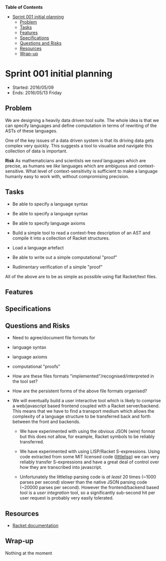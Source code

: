 **Table of Contents**

  - [Sprint 001 initial planning](#sprint-001-initial-planning)
    - [Problem](#problem)
    - [Tasks](#tasks)
    - [Features](#features)
    - [Specifications](#specifications)
    - [Questions and Risks](#questions-and-risks)
    - [Resources](#resources)
    - [Wrap-up](#wrap-up)

<!--- END TOC -->

# Sprint 001 initial planning

* Started: 2016/05/09
* Ends: 2016/05/13 Friday

## Problem

We are designing a heavily data driven tool suite. The whole idea is that 
we can specify languages and define computation in terms of rewriting of 
the ASTs of these languages.

One of the key issues of a data driven system is that its driving data 
gets complex very quickly. This suggests a tool to visualise and navigate 
this collection of data is important.

**Risk** As mathematicians and scientists we *need* languages which are 
precise, as humans we *like* languages which are ambiguous and 
context-sensitive. What level of context-sensitivity is sufficient to 
make a language humanly easy to work with, without compromising 
precision.

## Tasks

* Be able to specify a language syntax
 * Be able to specify a language syntax
 * Be able to specify language axioms

* Build a simple tool to read a context-free description of an AST and 
  compile it into a collection of Racket structures.

* Load a language artefact

* Be able to write out a simple computational "proof"

* Rudimentary verification of a simple "proof"

All of the above are to be as simple as possible using flat Racket/text files.

## Features

## Specifications

## Questions and Risks

* Need to agree/document file formats for
 * language syntax
 * language axioms
 * computational "proofs"

* How are these files formats "implemented"/recognised/interpreted in the 
tool set?

* How are the persistent forms of the above file formats organised?

* We will eventually build a user interactive tool which is likely to 
comprise a web/javascript based frontend coupled with a Racket 
server/backend. This means that we have to find a transport medium which 
allows the complexity of a language structure to be transferred back and 
forth between the front and backends.

  * We have experimented with using the obvious JSON (wire) format but 
    this does not allow, for example, Racket symbols to be reliably 
    transferred.

  * We have experimented with using LISP/Racket S-expressions. Using code 
    extracted from some MIT licensed code 
    ([littlelisp](https://github.com/maryrosecook/littlelisp)) we can 
    very reliably transfer S-expressions and have a great deal of control 
    over how they are transcribed into javascript.

  * Unfortunately the littlelisp parsing code is *at least* 20 times 
    (~1000 parses per second) slower than the native JSON parsing code 
    (~20000 parses per second). However the frontend/backend based tool 
    is a *user integration* tool, so a significantly sub-second hit per 
    user request is probably very easily tolerated.

## Resources

* [Racket documentation](https://docs.racket-lang.org/)

## Wrap-up

Nothing at the moment